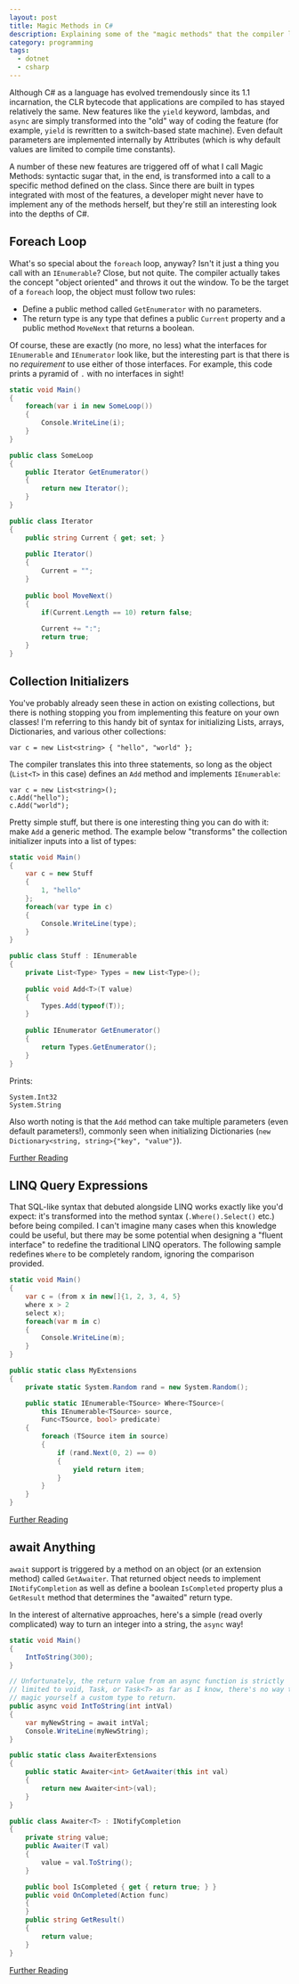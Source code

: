 ```yaml
---
layout: post
title: Magic Methods in C#
description: Explaining some of the "magic methods" that the compiler looks for that aren't bound to an interface.
category: programming
tags:
  - dotnet
  - csharp
---
```


Although C# as a language has evolved tremendously since its 1.1 incarnation,
the CLR bytecode that applications are compiled to has stayed relatively
the same. New features like the `yield` keyword, lambdas, and `async` are
simply transformed into the "old" way of coding the feature (for example,
`yield` is rewritten to a switch-based state machine). Even default parameters
are implemented internally by Attributes (which is why default values are
limited to compile time constants).

A number of these new features are triggered off of what I call Magic Methods:
syntactic sugar that, in the end, is transformed into a call to a specific
method defined on the class. Since there are built in types integrated with
most of the features, a developer might never have to implement any of the
methods herself, but they're still an interesting look into the depths of C#.

Foreach Loop
------------

What's so special about the `foreach` loop, anyway? Isn't it just a thing you
call with an `IEnumerable`? Close, but not quite. The compiler actually takes
the concept "object oriented" and throws it out the window. To be the target of
a `foreach` loop, the object must follow two rules:

* Define a public method called `GetEnumerator` with no parameters.
* The return type is any type that defines a public `Current` property and
	a public method `MoveNext` that returns a boolean.

Of course, these are exactly (no more, no less) what the interfaces for 
`IEnumerable` and `IEnumerator` look like, but the interesting part is that
there is no *requirement* to use either of those interfaces. For example, this
code prints a pyramid of `.` with no interfaces in sight!

```csharp
static void Main()
{
    foreach(var i in new SomeLoop())
    {
        Console.WriteLine(i);
    }
}

public class SomeLoop
{
    public Iterator GetEnumerator()
    {
        return new Iterator();
    }
}

public class Iterator
{
    public string Current { get; set; }
    
    public Iterator()
    {
        Current = "";
    }
    
    public bool MoveNext()
    {
        if(Current.Length == 10) return false;
        
        Current += ":";
        return true;
    }
}
```

Collection Initializers
-----------------------

You've probably already seen these in action on existing collections, but
there is nothing stopping you from implementing this feature on your own
classes! I'm referring to this handy bit of syntax for initializing Lists,
arrays, Dictionaries, and various other collections:

    var c = new List<string> { "hello", "world" };

The compiler translates this into three statements, so long as the object
(`List<T>` in this case) defines an `Add` method and implements `IEnumerable`:

    var c = new List<string>();
	c.Add("hello");
	c.Add("world");

Pretty simple stuff, but there is one interesting thing you can do with it:
make `Add` a generic method. The example below "transforms" the collection
initializer inputs into a list of types:

```csharp
static void Main()
{
    var c = new Stuff
    {
        1, "hello"
    };
    foreach(var type in c)
    {
        Console.WriteLine(type);
    }
}

public class Stuff : IEnumerable
{
    private List<Type> Types = new List<Type>();
    
    public void Add<T>(T value)
    {
        Types.Add(typeof(T));
    }
    
    public IEnumerator GetEnumerator()
    {
        return Types.GetEnumerator();
    }
}
```

Prints:

    System.Int32
	System.String

Also worth noting is that the `Add` method can take multiple parameters (even
default parameters!), commonly seen when initializing Dictionaries
(`new Dictionary<string, string>{"key", "value"}`).

[Further Reading](http://msdn.microsoft.com/en-us/library/vstudio/bb384062.aspx)

LINQ Query Expressions
----------------------

That SQL-like syntax that debuted alongside LINQ works exactly like you'd
expect: it's transformed into the method syntax (`.Where().Select()` etc.)
before being compiled. I can't imagine many cases when this knowledge could
be useful, but there may be some potential when designing a "fluent interface"
to redefine the traditional LINQ operators. The following sample redefines 
`Where` to be completely random, ignoring the comparison provided.

```csharp
static void Main()
{
    var c = (from x in new[]{1, 2, 3, 4, 5}
    where x > 2
    select x);
	foreach(var m in c)
	{
		Console.WriteLine(m);
	}
}

public static class MyExtensions
{
    private static System.Random rand = new System.Random();

    public static IEnumerable<TSource> Where<TSource>( 
        this IEnumerable<TSource> source, 
        Func<TSource, bool> predicate)
    {
        foreach (TSource item in source) 
        { 
            if (rand.Next(0, 2) == 0) 
            { 
                yield return item; 
            }
        }
    }
}
```

[Further Reading](https://codeblog.jonskeet.uk/2010/09/03/reimplementing-linq-to-objects-part-2-quot-where-quot/)

await Anything
--------------

`await` support is triggered by a method on an object (or an extension method)
called `GetAwaiter`. That returned object needs to implement
`INotifyCompletion` as well as define a boolean
`IsCompleted` property plus a `GetResult` method that determines the "awaited"
return type.

In the interest of alternative approaches, here's a simple (read overly
complicated) way to turn an integer into a string, the `async` way!

```csharp
static void Main()
{
    IntToString(300);
}

// Unfortunately, the return value from an async function is strictly
// limited to void, Task, or Task<T> as far as I know, there's no way to
// magic yourself a custom type to return.
public async void IntToString(int intVal)
{
    var myNewString = await intVal;
    Console.WriteLine(myNewString);
}

public static class AwaiterExtensions
{
    public static Awaiter<int> GetAwaiter(this int val)
    {
        return new Awaiter<int>(val);
    }
}

public class Awaiter<T> : INotifyCompletion
{
    private string value;
    public Awaiter(T val)
    {
        value = val.ToString();
    }

    public bool IsCompleted { get { return true; } }
    public void OnCompleted(Action func)
    {
    }
    public string GetResult()
    {
        return value;
    }
}
```

[Further Reading](https://devblogs.microsoft.com/pfxteam/await-anything/)
